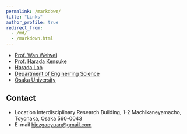```yaml
---
permalink: /markdown/
title: "Links"
author_profile: true
redirect_from: 
  - /md/
  - /markdown.html
---
```


* [Prof. Wan Weiwei](https://wanweiwei07.github.io/)
* [Prof. Harada Kensuke](https://www.roboticmanipulation.org/members-old/%E5%8E%9F%E7%94%B0%E7%A0%94%E4%BB%8B/)
* [Harada Lab](https://www.roboticmanipulation.org/)
* [Department of Enginerring Science](https://www.es.osaka-u.ac.jp/ja/)
* [Osaka University](https://www.osaka-u.ac.jp/ja)

## Contact
* Location
  Interdisciplinary Research Building, 1-2 Machikaneyamacho, Toyonaka, Osaka 560-0043
* E-mail
  hjczgaoyuan@gmail.com
